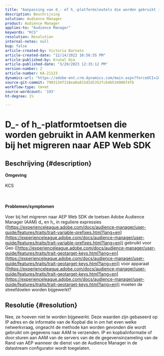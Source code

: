 ```yaml
---
title: "Aanpassing van d_- of h_-platformsleutels die worden gebruikt in AAM kenmerken bij migreren naar AEP Web SDK"
description: Beschrijving
solution: Audience Manager
product: Audience Manager
applies-to: "Audience Manager"
keywords: "KCS"
resolution: Resolution
internal-notes: null
bug: false
article-created-by: Victoria Barnato
article-created-date: "12/14/2022 10:56:55 PM"
article-published-by: Krunal Oza
article-published-date: "3/20/2023 12:35:12 PM"
version-number: 2
article-number: KA-21123
dynamics-url: "https://adobe-ent.crm.dynamics.com/main.aspx?forceUCI=1&pagetype=entityrecord&etn=knowledgearticle&id=20ba7e97-027c-ed11-81ac-6045bd006149"
source-git-commit: 7903134f318ea0a815d2d5352fcb4b534906f4fb
workflow-type: tm+mt
source-wordcount: '193'
ht-degree: 1%

---
```


# D_- of h_-platformtoetsen die worden gebruikt in AAM kenmerken bij het migreren naar AEP Web SDK

## Beschrijving {#description}

<b>Omgeving</b><br><br>KCS<br><br> <br><br><b>Problemen/symptomen</b><br><br>Voer bij het migreren naar AEP Web SDK de toetsen Adobe Audience Manager (AAM) d_ en h_ in reguliere expressies ([https://experienceleague.adobe.com/docs/audience-manager/user-guide/features/traits/trait-variable-prefixes.html?lang=en](https://experienceleague.adobe.com/docs/audience-manager/user-guide/features/traits/trait-variable-prefixes.html?lang=en)) gebruikt voor Geo ([https://experienceleague.adobe.com/docs/audience-manager/user-guide/features/traits/trait-geotarget-keys.html?lang=en](https://experienceleague.adobe.com/docs/audience-manager/user-guide/features/traits/trait-geotarget-keys.html?lang=en)) voor apparaat ([https://experienceleague.adobe.com/docs/audience-manager/user-guide/features/traits/trait-geotarget-keys.html?lang=en](https://experienceleague.adobe.com/docs/audience-manager/user-guide/features/traits/trait-geotarget-keys.html?lang=en)) moeten de streefdoelen worden bijgewerkt?<br>

## Resolutie {#resolution}


Nee, ze hoeven niet te worden bijgewerkt. Deze waarden zijn gebaseerd op IP adres en de informatie van de Kopbal die in om het even welke netwerkvraag, ongeacht de methode kan worden gevonden die wordt gebruikt om gegevens naar AAM te verzenden. IP en kopbalinformatie of door:sturen aan AAM van de servers van de de gegevensinzameling van de Rand van AEP wanneer de dienst van de Audience Manager in de datastream configurator wordt toegelaten.
